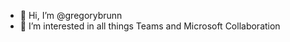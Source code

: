 - 👋 Hi, I’m @gregorybrunn
- 👀 I’m interested in all things Teams and Microsoft Collaboration

<!---
gregorybrunn/gregorybrunn is a ✨ special ✨ repository because its `README.md` (this file) appears on your GitHub profile.
You can click the Preview link to take a look at your changes.
--->
